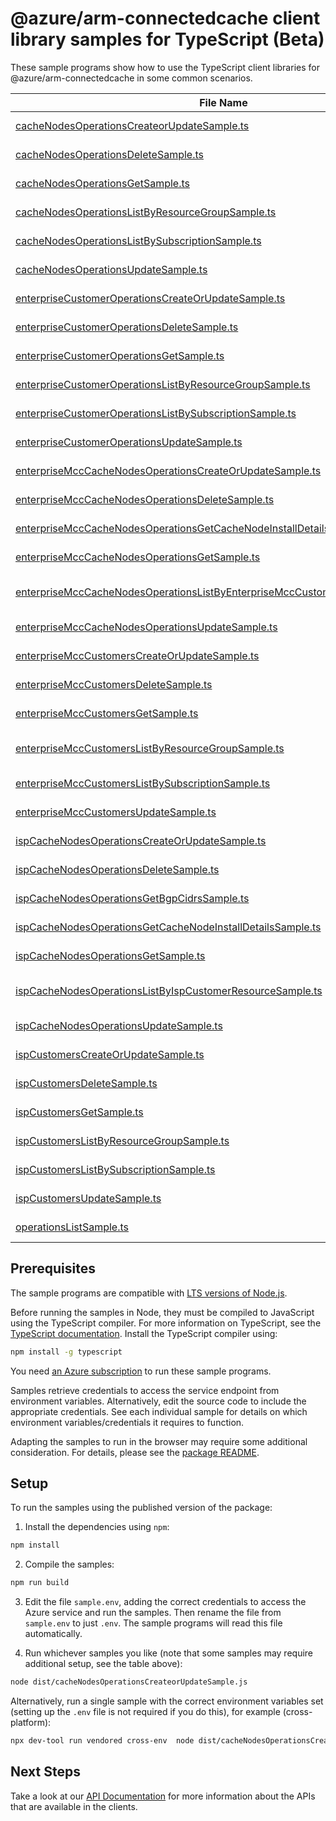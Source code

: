 # @azure/arm-connectedcache client library samples for TypeScript (Beta)

These sample programs show how to use the TypeScript client libraries for @azure/arm-connectedcache in some common scenarios.

| **File Name**                                                                                                                                               | **Description**                                                                                                                                                                                                                                  |
| ----------------------------------------------------------------------------------------------------------------------------------------------------------- | ------------------------------------------------------------------------------------------------------------------------------------------------------------------------------------------------------------------------------------------------ |
| [cacheNodesOperationsCreateorUpdateSample.ts][cachenodesoperationscreateorupdatesample]                                                                     | creates a cacheNodes with the specified create parameters x-ms-original-file: 2023-05-01-preview/CacheNodesOperations_CreateorUpdate_MaximumSet_Gen.json                                                                                         |
| [cacheNodesOperationsDeleteSample.ts][cachenodesoperationsdeletesample]                                                                                     | deletes an existing cache Node x-ms-original-file: 2023-05-01-preview/CacheNodesOperations_Delete_MaximumSet_Gen.json                                                                                                                            |
| [cacheNodesOperationsGetSample.ts][cachenodesoperationsgetsample]                                                                                           | retrieves the properties of a cacheNodes x-ms-original-file: 2023-05-01-preview/CacheNodesOperations_Get_MaximumSet_Gen.json                                                                                                                     |
| [cacheNodesOperationsListByResourceGroupSample.ts][cachenodesoperationslistbyresourcegroupsample]                                                           | retrieves the properties of all ConnectedCache x-ms-original-file: 2023-05-01-preview/CacheNodesOperations_ListByResourceGroup_MaximumSet_Gen.json                                                                                               |
| [cacheNodesOperationsListBySubscriptionSample.ts][cachenodesoperationslistbysubscriptionsample]                                                             | retrieves the properties of all ConnectedCaches x-ms-original-file: 2023-05-01-preview/CacheNodesOperations_ListBySubscription_MaximumSet_Gen.json                                                                                               |
| [cacheNodesOperationsUpdateSample.ts][cachenodesoperationsupdatesample]                                                                                     | updates an existing Cache Node x-ms-original-file: 2023-05-01-preview/CacheNodesOperations_Update_MaximumSet_Gen.json                                                                                                                            |
| [enterpriseCustomerOperationsCreateOrUpdateSample.ts][enterprisecustomeroperationscreateorupdatesample]                                                     | creates a cacheNodes with the specified create parameters x-ms-original-file: 2023-05-01-preview/EnterpriseCustomerOperations_CreateOrUpdate_MaximumSet_Gen.json                                                                                 |
| [enterpriseCustomerOperationsDeleteSample.ts][enterprisecustomeroperationsdeletesample]                                                                     | deletes an existing customer Enterprise resource x-ms-original-file: 2023-05-01-preview/EnterpriseCustomerOperations_Delete_MaximumSet_Gen.json                                                                                                  |
| [enterpriseCustomerOperationsGetSample.ts][enterprisecustomeroperationsgetsample]                                                                           | retrieves the properties of a Enterprise customer x-ms-original-file: 2023-05-01-preview/EnterpriseCustomerOperations_Get_MaximumSet_Gen.json                                                                                                    |
| [enterpriseCustomerOperationsListByResourceGroupSample.ts][enterprisecustomeroperationslistbyresourcegroupsample]                                           | retrieves the properties of all ConnectedCache enterpriseCustomers x-ms-original-file: 2023-05-01-preview/EnterpriseCustomerOperations_ListByResourceGroup_MaximumSet_Gen.json                                                                   |
| [enterpriseCustomerOperationsListBySubscriptionSample.ts][enterprisecustomeroperationslistbysubscriptionsample]                                             | retrieves the properties of all ConnectedCaches x-ms-original-file: 2023-05-01-preview/EnterpriseCustomerOperations_ListBySubscription_MaximumSet_Gen.json                                                                                       |
| [enterpriseCustomerOperationsUpdateSample.ts][enterprisecustomeroperationsupdatesample]                                                                     | updates an existing enterpriseCustomers x-ms-original-file: 2023-05-01-preview/EnterpriseCustomerOperations_Update_MaximumSet_Gen.json                                                                                                           |
| [enterpriseMccCacheNodesOperationsCreateOrUpdateSample.ts][enterprisemcccachenodesoperationscreateorupdatesample]                                           | this api creates an ispCacheNode with the specified create parameters x-ms-original-file: 2023-05-01-preview/EnterpriseMccCacheNodesOperations_CreateOrUpdate_MaximumSet_Gen.json                                                                |
| [enterpriseMccCacheNodesOperationsDeleteSample.ts][enterprisemcccachenodesoperationsdeletesample]                                                           | this api deletes an existing ispCacheNode resource x-ms-original-file: 2023-05-01-preview/EnterpriseMccCacheNodesOperations_Delete_MaximumSet_Gen.json                                                                                           |
| [enterpriseMccCacheNodesOperationsGetCacheNodeInstallDetailsSample.ts][enterprisemcccachenodesoperationsgetcachenodeinstalldetailssample]                   | this api gets secrets of the ispCacheNode resource install details x-ms-original-file: 2023-05-01-preview/EnterpriseMccCacheNodesOperations_GetCacheNodeInstallDetails_MaximumSet_Gen.json                                                       |
| [enterpriseMccCacheNodesOperationsGetSample.ts][enterprisemcccachenodesoperationsgetsample]                                                                 | this api gets ispCacheNode resource information x-ms-original-file: 2023-05-01-preview/EnterpriseMccCacheNodesOperations_Get_MaximumSet_Gen.json                                                                                                 |
| [enterpriseMccCacheNodesOperationsListByEnterpriseMccCustomerResourceSample.ts][enterprisemcccachenodesoperationslistbyenterprisemcccustomerresourcesample] | this api retrieves information about all ispCacheNode resources under the given subscription and resource group x-ms-original-file: 2023-05-01-preview/EnterpriseMccCacheNodesOperations_ListByEnterpriseMccCustomerResource_MaximumSet_Gen.json |
| [enterpriseMccCacheNodesOperationsUpdateSample.ts][enterprisemcccachenodesoperationsupdatesample]                                                           | this api updates an existing ispCacheNode resource x-ms-original-file: 2023-05-01-preview/EnterpriseMccCacheNodesOperations_Update_MaximumSet_Gen.json                                                                                           |
| [enterpriseMccCustomersCreateOrUpdateSample.ts][enterprisemcccustomerscreateorupdatesample]                                                                 | this api creates an enterprise mcc customer with the specified create parameters x-ms-original-file: 2023-05-01-preview/EnterpriseMccCustomers_CreateOrUpdate_MaximumSet_Gen.json                                                                |
| [enterpriseMccCustomersDeleteSample.ts][enterprisemcccustomersdeletesample]                                                                                 | this api deletes an existing enterprise mcc customer resource x-ms-original-file: 2023-05-01-preview/EnterpriseMccCustomers_Delete_MaximumSet_Gen.json                                                                                           |
| [enterpriseMccCustomersGetSample.ts][enterprisemcccustomersgetsample]                                                                                       | gets the enterprise mcc customer resource information using this get call x-ms-original-file: 2023-05-01-preview/EnterpriseMccCustomers_Get_MaximumSet_Gen.json                                                                                  |
| [enterpriseMccCustomersListByResourceGroupSample.ts][enterprisemcccustomerslistbyresourcegroupsample]                                                       | this api gets the information about all enterprise mcc customer resources under the given subscription and resource group x-ms-original-file: 2023-05-01-preview/EnterpriseMccCustomers_ListByResourceGroup_MaximumSet_Gen.json                  |
| [enterpriseMccCustomersListBySubscriptionSample.ts][enterprisemcccustomerslistbysubscriptionsample]                                                         | this api gets information about all enterpriseMccCustomer resources under the given subscription x-ms-original-file: 2023-05-01-preview/EnterpriseMccCustomers_ListBySubscription_MaximumSet_Gen.json                                            |
| [enterpriseMccCustomersUpdateSample.ts][enterprisemcccustomersupdatesample]                                                                                 | this api updates an existing enterprise mcc customer resource x-ms-original-file: 2023-05-01-preview/EnterpriseMccCustomers_Update_MaximumSet_Gen.json                                                                                           |
| [ispCacheNodesOperationsCreateOrUpdateSample.ts][ispcachenodesoperationscreateorupdatesample]                                                               | this api creates an ispCacheNode with the specified create parameters x-ms-original-file: 2023-05-01-preview/IspCacheNodesOperations_CreateOrUpdate_MaximumSet_Gen.json                                                                          |
| [ispCacheNodesOperationsDeleteSample.ts][ispcachenodesoperationsdeletesample]                                                                               | this api deletes an existing ispCacheNode resource x-ms-original-file: 2023-05-01-preview/IspCacheNodesOperations_Delete_MaximumSet_Gen.json                                                                                                     |
| [ispCacheNodesOperationsGetBgpCidrsSample.ts][ispcachenodesoperationsgetbgpcidrssample]                                                                     | this api gets ispCacheNode resource information x-ms-original-file: 2023-05-01-preview/IspCacheNodesOperations_GetBgpCidrs_MaximumSet_Gen.json                                                                                                   |
| [ispCacheNodesOperationsGetCacheNodeInstallDetailsSample.ts][ispcachenodesoperationsgetcachenodeinstalldetailssample]                                       | this api gets secrets of the ispCacheNode resource install details x-ms-original-file: 2023-05-01-preview/IspCacheNodesOperations_GetCacheNodeInstallDetails_MaximumSet_Gen.json                                                                 |
| [ispCacheNodesOperationsGetSample.ts][ispcachenodesoperationsgetsample]                                                                                     | this api gets ispCacheNode resource information x-ms-original-file: 2023-05-01-preview/IspCacheNodesOperations_Get_MaximumSet_Gen.json                                                                                                           |
| [ispCacheNodesOperationsListByIspCustomerResourceSample.ts][ispcachenodesoperationslistbyispcustomerresourcesample]                                         | this api retrieves information about all ispCacheNode resources under the given subscription and resource group x-ms-original-file: 2023-05-01-preview/IspCacheNodesOperations_ListByIspCustomerResource_MaximumSet_Gen.json                     |
| [ispCacheNodesOperationsUpdateSample.ts][ispcachenodesoperationsupdatesample]                                                                               | this api updates an existing ispCacheNode resource x-ms-original-file: 2023-05-01-preview/IspCacheNodesOperations_Update_MaximumSet_Gen.json                                                                                                     |
| [ispCustomersCreateOrUpdateSample.ts][ispcustomerscreateorupdatesample]                                                                                     | this api creates an ispCustomer with the specified create parameters x-ms-original-file: 2023-05-01-preview/IspCustomers_CreateOrUpdate_MaximumSet_Gen.json                                                                                      |
| [ispCustomersDeleteSample.ts][ispcustomersdeletesample]                                                                                                     | this api deletes an existing ispCustomer resource x-ms-original-file: 2023-05-01-preview/IspCustomers_Delete_MaximumSet_Gen.json                                                                                                                 |
| [ispCustomersGetSample.ts][ispcustomersgetsample]                                                                                                           | gets the ispCustomer resource information using this get call x-ms-original-file: 2023-05-01-preview/IspCustomers_Get_MaximumSet_Gen.json                                                                                                        |
| [ispCustomersListByResourceGroupSample.ts][ispcustomerslistbyresourcegroupsample]                                                                           | this api gets the information about all ispCustomer resources under the given subscription and resource group x-ms-original-file: 2023-05-01-preview/IspCustomers_ListByResourceGroup_MaximumSet_Gen.json                                        |
| [ispCustomersListBySubscriptionSample.ts][ispcustomerslistbysubscriptionsample]                                                                             | this api gets information about all ispCustomer resources under the given subscription x-ms-original-file: 2023-05-01-preview/IspCustomers_ListBySubscription_MaximumSet_Gen.json                                                                |
| [ispCustomersUpdateSample.ts][ispcustomersupdatesample]                                                                                                     | this api updates an existing ispCustomer resource x-ms-original-file: 2023-05-01-preview/IspCustomers_Update_MaximumSet_Gen.json                                                                                                                 |
| [operationsListSample.ts][operationslistsample]                                                                                                             | list the operations for the provider x-ms-original-file: 2023-05-01-preview/Operations_List_MaximumSet_Gen.json                                                                                                                                  |

## Prerequisites

The sample programs are compatible with [LTS versions of Node.js](https://github.com/nodejs/release#release-schedule).

Before running the samples in Node, they must be compiled to JavaScript using the TypeScript compiler. For more information on TypeScript, see the [TypeScript documentation][typescript]. Install the TypeScript compiler using:

```bash
npm install -g typescript
```

You need [an Azure subscription][freesub] to run these sample programs.

Samples retrieve credentials to access the service endpoint from environment variables. Alternatively, edit the source code to include the appropriate credentials. See each individual sample for details on which environment variables/credentials it requires to function.

Adapting the samples to run in the browser may require some additional consideration. For details, please see the [package README][package].

## Setup

To run the samples using the published version of the package:

1. Install the dependencies using `npm`:

```bash
npm install
```

2. Compile the samples:

```bash
npm run build
```

3. Edit the file `sample.env`, adding the correct credentials to access the Azure service and run the samples. Then rename the file from `sample.env` to just `.env`. The sample programs will read this file automatically.

4. Run whichever samples you like (note that some samples may require additional setup, see the table above):

```bash
node dist/cacheNodesOperationsCreateorUpdateSample.js
```

Alternatively, run a single sample with the correct environment variables set (setting up the `.env` file is not required if you do this), for example (cross-platform):

```bash
npx dev-tool run vendored cross-env  node dist/cacheNodesOperationsCreateorUpdateSample.js
```

## Next Steps

Take a look at our [API Documentation][apiref] for more information about the APIs that are available in the clients.

[cachenodesoperationscreateorupdatesample]: https://github.com/Azure/azure-sdk-for-js/blob/main/sdk/connectedcache/arm-connectedcache/samples/v1-beta/typescript/src/cacheNodesOperationsCreateorUpdateSample.ts
[cachenodesoperationsdeletesample]: https://github.com/Azure/azure-sdk-for-js/blob/main/sdk/connectedcache/arm-connectedcache/samples/v1-beta/typescript/src/cacheNodesOperationsDeleteSample.ts
[cachenodesoperationsgetsample]: https://github.com/Azure/azure-sdk-for-js/blob/main/sdk/connectedcache/arm-connectedcache/samples/v1-beta/typescript/src/cacheNodesOperationsGetSample.ts
[cachenodesoperationslistbyresourcegroupsample]: https://github.com/Azure/azure-sdk-for-js/blob/main/sdk/connectedcache/arm-connectedcache/samples/v1-beta/typescript/src/cacheNodesOperationsListByResourceGroupSample.ts
[cachenodesoperationslistbysubscriptionsample]: https://github.com/Azure/azure-sdk-for-js/blob/main/sdk/connectedcache/arm-connectedcache/samples/v1-beta/typescript/src/cacheNodesOperationsListBySubscriptionSample.ts
[cachenodesoperationsupdatesample]: https://github.com/Azure/azure-sdk-for-js/blob/main/sdk/connectedcache/arm-connectedcache/samples/v1-beta/typescript/src/cacheNodesOperationsUpdateSample.ts
[enterprisecustomeroperationscreateorupdatesample]: https://github.com/Azure/azure-sdk-for-js/blob/main/sdk/connectedcache/arm-connectedcache/samples/v1-beta/typescript/src/enterpriseCustomerOperationsCreateOrUpdateSample.ts
[enterprisecustomeroperationsdeletesample]: https://github.com/Azure/azure-sdk-for-js/blob/main/sdk/connectedcache/arm-connectedcache/samples/v1-beta/typescript/src/enterpriseCustomerOperationsDeleteSample.ts
[enterprisecustomeroperationsgetsample]: https://github.com/Azure/azure-sdk-for-js/blob/main/sdk/connectedcache/arm-connectedcache/samples/v1-beta/typescript/src/enterpriseCustomerOperationsGetSample.ts
[enterprisecustomeroperationslistbyresourcegroupsample]: https://github.com/Azure/azure-sdk-for-js/blob/main/sdk/connectedcache/arm-connectedcache/samples/v1-beta/typescript/src/enterpriseCustomerOperationsListByResourceGroupSample.ts
[enterprisecustomeroperationslistbysubscriptionsample]: https://github.com/Azure/azure-sdk-for-js/blob/main/sdk/connectedcache/arm-connectedcache/samples/v1-beta/typescript/src/enterpriseCustomerOperationsListBySubscriptionSample.ts
[enterprisecustomeroperationsupdatesample]: https://github.com/Azure/azure-sdk-for-js/blob/main/sdk/connectedcache/arm-connectedcache/samples/v1-beta/typescript/src/enterpriseCustomerOperationsUpdateSample.ts
[enterprisemcccachenodesoperationscreateorupdatesample]: https://github.com/Azure/azure-sdk-for-js/blob/main/sdk/connectedcache/arm-connectedcache/samples/v1-beta/typescript/src/enterpriseMccCacheNodesOperationsCreateOrUpdateSample.ts
[enterprisemcccachenodesoperationsdeletesample]: https://github.com/Azure/azure-sdk-for-js/blob/main/sdk/connectedcache/arm-connectedcache/samples/v1-beta/typescript/src/enterpriseMccCacheNodesOperationsDeleteSample.ts
[enterprisemcccachenodesoperationsgetcachenodeinstalldetailssample]: https://github.com/Azure/azure-sdk-for-js/blob/main/sdk/connectedcache/arm-connectedcache/samples/v1-beta/typescript/src/enterpriseMccCacheNodesOperationsGetCacheNodeInstallDetailsSample.ts
[enterprisemcccachenodesoperationsgetsample]: https://github.com/Azure/azure-sdk-for-js/blob/main/sdk/connectedcache/arm-connectedcache/samples/v1-beta/typescript/src/enterpriseMccCacheNodesOperationsGetSample.ts
[enterprisemcccachenodesoperationslistbyenterprisemcccustomerresourcesample]: https://github.com/Azure/azure-sdk-for-js/blob/main/sdk/connectedcache/arm-connectedcache/samples/v1-beta/typescript/src/enterpriseMccCacheNodesOperationsListByEnterpriseMccCustomerResourceSample.ts
[enterprisemcccachenodesoperationsupdatesample]: https://github.com/Azure/azure-sdk-for-js/blob/main/sdk/connectedcache/arm-connectedcache/samples/v1-beta/typescript/src/enterpriseMccCacheNodesOperationsUpdateSample.ts
[enterprisemcccustomerscreateorupdatesample]: https://github.com/Azure/azure-sdk-for-js/blob/main/sdk/connectedcache/arm-connectedcache/samples/v1-beta/typescript/src/enterpriseMccCustomersCreateOrUpdateSample.ts
[enterprisemcccustomersdeletesample]: https://github.com/Azure/azure-sdk-for-js/blob/main/sdk/connectedcache/arm-connectedcache/samples/v1-beta/typescript/src/enterpriseMccCustomersDeleteSample.ts
[enterprisemcccustomersgetsample]: https://github.com/Azure/azure-sdk-for-js/blob/main/sdk/connectedcache/arm-connectedcache/samples/v1-beta/typescript/src/enterpriseMccCustomersGetSample.ts
[enterprisemcccustomerslistbyresourcegroupsample]: https://github.com/Azure/azure-sdk-for-js/blob/main/sdk/connectedcache/arm-connectedcache/samples/v1-beta/typescript/src/enterpriseMccCustomersListByResourceGroupSample.ts
[enterprisemcccustomerslistbysubscriptionsample]: https://github.com/Azure/azure-sdk-for-js/blob/main/sdk/connectedcache/arm-connectedcache/samples/v1-beta/typescript/src/enterpriseMccCustomersListBySubscriptionSample.ts
[enterprisemcccustomersupdatesample]: https://github.com/Azure/azure-sdk-for-js/blob/main/sdk/connectedcache/arm-connectedcache/samples/v1-beta/typescript/src/enterpriseMccCustomersUpdateSample.ts
[ispcachenodesoperationscreateorupdatesample]: https://github.com/Azure/azure-sdk-for-js/blob/main/sdk/connectedcache/arm-connectedcache/samples/v1-beta/typescript/src/ispCacheNodesOperationsCreateOrUpdateSample.ts
[ispcachenodesoperationsdeletesample]: https://github.com/Azure/azure-sdk-for-js/blob/main/sdk/connectedcache/arm-connectedcache/samples/v1-beta/typescript/src/ispCacheNodesOperationsDeleteSample.ts
[ispcachenodesoperationsgetbgpcidrssample]: https://github.com/Azure/azure-sdk-for-js/blob/main/sdk/connectedcache/arm-connectedcache/samples/v1-beta/typescript/src/ispCacheNodesOperationsGetBgpCidrsSample.ts
[ispcachenodesoperationsgetcachenodeinstalldetailssample]: https://github.com/Azure/azure-sdk-for-js/blob/main/sdk/connectedcache/arm-connectedcache/samples/v1-beta/typescript/src/ispCacheNodesOperationsGetCacheNodeInstallDetailsSample.ts
[ispcachenodesoperationsgetsample]: https://github.com/Azure/azure-sdk-for-js/blob/main/sdk/connectedcache/arm-connectedcache/samples/v1-beta/typescript/src/ispCacheNodesOperationsGetSample.ts
[ispcachenodesoperationslistbyispcustomerresourcesample]: https://github.com/Azure/azure-sdk-for-js/blob/main/sdk/connectedcache/arm-connectedcache/samples/v1-beta/typescript/src/ispCacheNodesOperationsListByIspCustomerResourceSample.ts
[ispcachenodesoperationsupdatesample]: https://github.com/Azure/azure-sdk-for-js/blob/main/sdk/connectedcache/arm-connectedcache/samples/v1-beta/typescript/src/ispCacheNodesOperationsUpdateSample.ts
[ispcustomerscreateorupdatesample]: https://github.com/Azure/azure-sdk-for-js/blob/main/sdk/connectedcache/arm-connectedcache/samples/v1-beta/typescript/src/ispCustomersCreateOrUpdateSample.ts
[ispcustomersdeletesample]: https://github.com/Azure/azure-sdk-for-js/blob/main/sdk/connectedcache/arm-connectedcache/samples/v1-beta/typescript/src/ispCustomersDeleteSample.ts
[ispcustomersgetsample]: https://github.com/Azure/azure-sdk-for-js/blob/main/sdk/connectedcache/arm-connectedcache/samples/v1-beta/typescript/src/ispCustomersGetSample.ts
[ispcustomerslistbyresourcegroupsample]: https://github.com/Azure/azure-sdk-for-js/blob/main/sdk/connectedcache/arm-connectedcache/samples/v1-beta/typescript/src/ispCustomersListByResourceGroupSample.ts
[ispcustomerslistbysubscriptionsample]: https://github.com/Azure/azure-sdk-for-js/blob/main/sdk/connectedcache/arm-connectedcache/samples/v1-beta/typescript/src/ispCustomersListBySubscriptionSample.ts
[ispcustomersupdatesample]: https://github.com/Azure/azure-sdk-for-js/blob/main/sdk/connectedcache/arm-connectedcache/samples/v1-beta/typescript/src/ispCustomersUpdateSample.ts
[operationslistsample]: https://github.com/Azure/azure-sdk-for-js/blob/main/sdk/connectedcache/arm-connectedcache/samples/v1-beta/typescript/src/operationsListSample.ts
[apiref]: https://docs.microsoft.com/javascript/api/@azure/arm-connectedcache?view=azure-node-preview
[freesub]: https://azure.microsoft.com/free/
[package]: https://github.com/Azure/azure-sdk-for-js/tree/main/sdk/connectedcache/arm-connectedcache/README.md
[typescript]: https://www.typescriptlang.org/docs/home.html
